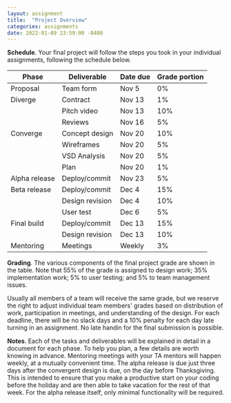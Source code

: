```yaml
---
layout: assignment
title:  "Project Overview"
categories: assignments
date: 2022-01-09 23:59:00 -0400
---
```

 
**Schedule**. Your final project will follow the steps you took in your individual assignments, following the schedule below.

| Phase | Deliverable | Date due | Grade portion |
| ----- | ----- |----- |----- |
| Proposal | Team form | Nov 5 | 0%|
| Diverge | Contract | Nov 13 | 1% |
| | Pitch video | Nov 13 | 10% |
| | Reviews | Nov 16 | 5% |
| Converge | Concept design | Nov 20 | 10% |
| | Wireframes | Nov 20 | 5% |
| | VSD Analysis | Nov 20 | 5% |
| | Plan | Nov 20 | 1% |
| Alpha release | Deploy/commit | Nov 23 | 5% |
| Beta release | Deploy/commit | Dec 4 | 15% |
|  | Design revision | Dec 4 | 10% |
|  | User test | Dec 6 | 5% |
| Final build | Deploy/commit | Dec 13 | 15% |
|  | Design revision | Dec 13 | 10% |
| Mentoring | Meetings | Weekly | 3% |

**Grading**. The various components of the final project grade are shown in the table. Note that 55% of the grade is assigned to design work; 35% implementation work; 5% to user testing; and 5% to team management issues.

Usually all members of a team will receive the same grade, but we reserve the right to adjust individual team members' grades based on distribution of work, participation in meetings, and understanding of the design. For each deadline, there will be no slack days and a 10% penalty for each day late turning in an assignment. No late handin for the final submission is possible.

**Notes**. Each of the tasks and deliverables will be explained in detail in a document for each phase. To help you plan, a few details are worth knowing in advance. Mentoring meetings with your TA mentors will happen weekly, at a mutually convenient time. The alpha release is due just three days after the convergent design is due, on the day before Thanksgiving. This is intended to ensure that you make a productive start on your coding before the holiday and are then able to take vacation for the rest of that week. For the alpha release itself, only minimal functionality will be required.
